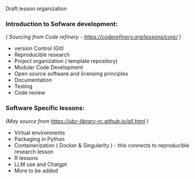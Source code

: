 Draft lesson organization

### Introduction to Sofware development: 
_( Sourcing from Code refinery - https://coderefinery.org/lessons/core/ )_
- version Control (Git)
- Reproducible research
- Project organization ( template repository)
- Modular Code Development
- Open source software and licensing principles
- Documentation
- Testing
- Code review


### Software Specific lessons:
_(May source from https://ubc-library-rc.github.io/all.html )_
- Virtual environments
- Packaging in Python
- Containerization ( Docker & Singularity ) - this connects to reproducible research lesson
- R lessons
- LLM use and Chatgpt
- More to be added
